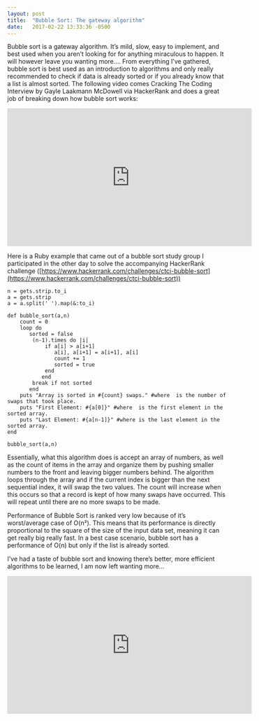 ```yaml
---
layout: post
title:  "Bubble Sort: The gateway algorithm"
date:   2017-02-22 13:33:36 -0500
---
```



Bubble sort is a gateway algorithm. It’s mild, slow, easy to implement, and best used when you aren’t looking for for anything miraculous to happen. It will however leave you wanting more….
From everything I’ve gathered, bubble sort is best used as an introduction to algorithms and only really recommended to check if data is already sorted or if you already know that a list is almost sorted.
The following video comes Cracking The Coding Interview by Gayle Laakmann McDowell via HackerRank and does a great job of breaking down how bubble sort works:

<iframe width="560" height="315" src="https://www.youtube.com/embed/6Gv8vg0kcHc?ecver=1" frameborder="0" allowfullscreen></iframe>

Here is a Ruby example that came out of a bubble sort study group I participated in the other day to solve the accompanying HackerRank challenge ([https://www.hackerrank.com/challenges/ctci-bubble-sort](https://www.hackerrank.com/challenges/ctci-bubble-sort))

```
n = gets.strip.to_i
a = gets.strip
a = a.split(' ').map(&:to_i)

def bubble_sort(a,n)
    count = 0
    loop do
       sorted = false
        (n-1).times do |i|
            if a[i] > a[i+1] 
               a[i], a[i+1] = a[i+1], a[i]
               count += 1
               sorted = true
            end
           end
        break if not sorted
       end
    puts "Array is sorted in #{count} swaps." #where  is the number of swaps that took place.
    puts "First Element: #{a[0]}" #where  is the first element in the sorted array.
    puts "Last Element: #{a[n-1]}" #where is the last element in the sorted array.
end

bubble_sort(a,n)
```

Essentially, what this algorithm does is accept an array of numbers, as well as the count of items in the array and organize them by pushing smaller numbers to the front and leaving bigger numbers behind. The algorithm loops through the array and if the current index is bigger than the next sequential index, it will swap the two values. The count will increase when this occurs so that a record is kept of how many swaps have occurred. This will repeat until there are no more swaps to be made.

Performance of Bubble Sort is ranked very low because of it’s worst/average case of O(n²). This means that its performance is directly proportional to the square of the size of the input data set, meaning it can get really big really fast. In a best case scenario, bubble sort has a performance of O(n) but only if the list is already sorted.

I’ve had a taste of bubble sort and knowing there’s better, more efficient algorithms to be learned, I am now left wanting more…

<iframe width="560" height="315" src="https://www.youtube.com/embed/lyZQPjUT5B4?ecver=1" frameborder="0" allowfullscreen></iframe>
